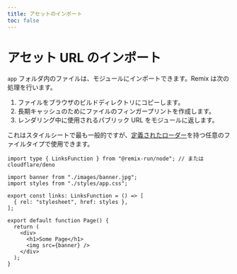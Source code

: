 ```yaml
---
title: アセットのインポート
toc: false
---
```


# アセット URL のインポート

`app` フォルダ内のファイルは、モジュールにインポートできます。Remix は次の処理を行います。

1. ファイルをブラウザのビルドディレクトリにコピーします。
2. 長期キャッシュのためにファイルのフィンガープリントを作成します。
3. レンダリング中に使用されるパブリック URL をモジュールに返します。

これはスタイルシートで最も一般的ですが、[定義されたローダー][remix-loaders]を持つ任意のファイルタイプで使用できます。

```tsx
import type { LinksFunction } from "@remix-run/node"; // または cloudflare/deno

import banner from "./images/banner.jpg";
import styles from "./styles/app.css";

export const links: LinksFunction = () => [
  { rel: "stylesheet", href: styles },
];

export default function Page() {
  return (
    <div>
      <h1>Some Page</h1>
      <img src={banner} />
    </div>
  );
}
```

[remix-loaders]: https://github.com/remix-run/remix/blob/main/packages/remix-dev/compiler/utils/loaders.ts
